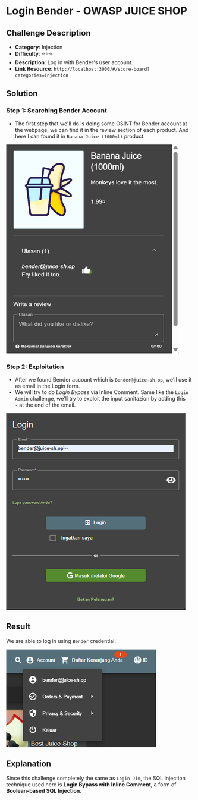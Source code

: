 # Login Bender - OWASP JUICE SHOP

## Challenge Description

* **Category**: Injection
* **Difficulty**: ⭐⭐⭐
* **Description**: Log in with Bender's user account.
* **Link Resource**: `http://localhost:3000/#/score-board?categories=Injection`

## Solution

### Step 1: Searching Bender Account

* The first step that we'll do is doing some OSINT for Bender account at the webpage, we can find it in the review section of each product. And here I can found it in `Banana Juice (1000ml)` product.

![Bender Account](../../assets/LoginBender1.png)

### Step 2: Exploitation

*  After we found Bender account which is `Bender@juice-sh.op`, we'll use it as email in the Login form.
* We will try to do *Login Bypass* via Inline Comment. Same like the `Login Admin` challenge, we'll try to exploit the input sanitazion by adding this `'--` at the end of the email.


![Exploitation](../../assets/LoginBender2.png)

## Result

We are able to log in using `Bender` credential.

![Result](../../assets/LoginBender3.png)

## Explanation

Since this challenge completely the same as `Login Jim`, the SQL Injection technique used here is **Login Bypass with Inline Comment**, a form of **Boolean-based SQL Injection**.